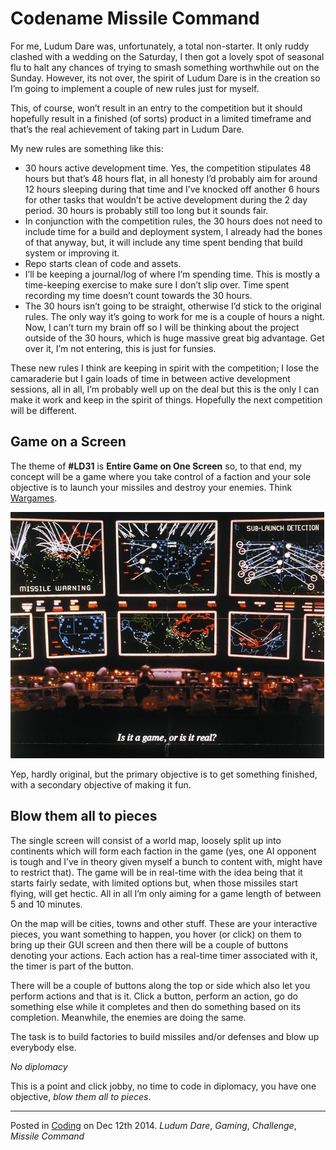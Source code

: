 # Codename Missile Command

For me, Ludum Dare was, unfortunately, a total non-starter. It only ruddy clashed with a wedding on the Saturday, I then got a lovely spot of seasonal flu to halt any chances of trying to smash something worthwhile out on the Sunday. However, its not over, the spirit of Ludum Dare is in the creation so I’m going to implement a couple of new rules just for myself.

This, of course, won’t result in an entry to the competition but it should hopefully result in a finished (of sorts) product in a limited timeframe and that’s the real achievement of taking part in Ludum Dare.

My new rules are something like this:

* 30 hours active development time. Yes, the competition stipulates 48 hours but that’s 48 hours flat, in all honesty I’d probably aim for around 12 hours sleeping during that time and I’ve knocked off another 6 hours for other tasks that wouldn’t be active development during the 2 day period. 30 hours is probably still too long but it sounds fair.
* In conjunction with the competition rules, the 30 hours does not need to include time for a build and deployment system, I already had the bones of that anyway, but, it will include any time spent bending that build system or improving it.
* Repo starts clean of code and assets.
* I’ll be keeping a journal/log of where I’m spending time. This is mostly a time-keeping exercise to make sure I don’t slip over. Time spent recording my time doesn’t count towards the 30 hours.
* The 30 hours isn’t going to be straight, otherwise I’d stick to the original rules. The only way it’s going to work for me is a couple of hours a night. Now, I can’t turn my brain off so I will be thinking about the project outside of the 30 hours, which is huge massive great big advantage. Get over it, I’m not entering, this is just for funsies.

These new rules I think are keeping in spirit with the competition; I lose the camaraderie but I gain loads of time in between active development sessions, all in all, I’m probably well up on the deal but this is the only I can make it work and keep in the spirit of things. Hopefully the next competition will be different.

## Game on a Screen

The theme of **#LD31** is **Entire Game on One Screen** so, to that end, my concept will be a game where you take control of a faction and your sole objective is to launch your missiles and destroy your enemies. Think [Wargames](http://www.imdb.com/title/tt0086567/).

![Wargames](img/wargamescrop.jpg)

Yep, hardly original, but the primary objective is to get something finished, with a secondary objective of making it fun.

## Blow them all to pieces

The single screen will consist of a world map, loosely split up into continents which will form each faction in the game (yes, one AI opponent is tough and I’ve in theory given myself a bunch to content with, might have to restrict that). The game will be in real-time with the idea being that it starts fairly sedate, with limited options but, when those missiles start flying, will get hectic. All in all I’m only aiming for a game length of between 5 and 10 minutes.

On the map will be cities, towns and other stuff. These are your interactive pieces, you want something to happen, you hover (or click) on them to bring up their GUI screen and then there will be a couple of buttons denoting your actions. Each action has a real-time timer associated with it, the timer is part of the button.

There will be a couple of buttons along the top or side which also let you perform actions and that is it. Click a button, perform an action, go do something else while it completes and then do something based on its completion. Meanwhile, the enemies are doing the same.

The task is to build factories to build missiles and/or defenses and blow up everybody else.

*No diplomacy*

This is a point and click jobby, no time to code in diplomacy, you have one objective, *blow them all to pieces*.

---

Posted in [Coding](../ "Coding") on Dec 12th 2014. _Ludum Dare_, _Gaming_, _Challenge_, _Missile Command_
